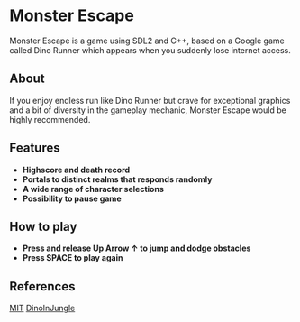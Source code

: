 # Monster Escape

  Monster Escape is a game using SDL2 and C++, based on a Google game called Dino Runner which appears when you suddenly lose internet access.
## About

  If you enjoy endless run like Dino Runner but crave
 for exceptional graphics and a bit of diversity in the
 gameplay mechanic, Monster Escape would be highly 
recommended.


## Features


* **Highscore and death record**
* **Portals to distinct realms that responds randomly**
* **A wide range of character selections**
* **Possibility to pause game**


## How to play

* **Press and release Up Arrow ↑ to jump and dodge obstacles**
* **Press SPACE to play again**

## References
[MIT](https://choosealicense.com/licenses/mit/)
[DinoInJungle](https://github.com/Flushz/Dino_in_Zungle)